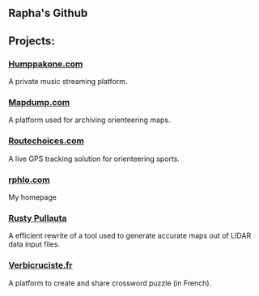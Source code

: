 ## Rapha's Github
## Projects:

### [Humppakone.com](https://humppakone.com)

A private music streaming platform.

### [Mapdump.com](https://mapdump.com)

A platform used for archiving orienteering maps.

### [Routechoices.com](https://www.routechoices.com)

A live GPS tracking solution for orienteering sports.

### [rphlo.com](https://rphlo.com)

My homepage

### [Rusty Pullauta](https://github.com/rphlo/rusty-pullauta)


A efficient rewrite of a tool used to generate accurate maps out of LIDAR data input files.

### [Verbicruciste.fr](https://verbicruciste.fr)

A platform to create and share crossword puzzle (in French).

